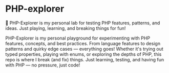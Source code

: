 # PHP-explorer
🧪 PHP-Explorer is my personal lab for testing PHP features, patterns, and ideas. Just playing, learning, and breaking things for fun! 

 PHP-Explorer is my personal playground for experimenting with PHP features, concepts, and best practices.
 From language features to design patterns and quirky edge cases — everything goes!
 Whether it's trying out typed properties, playing with enums, or exploring the depths of PHP, this repo is where I break (and fix) things.
 Just learning, testing, and having fun with PHP — no pressure, just code!
